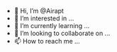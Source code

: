 - 👋 Hi, I’m @Airapt
- 👀 I’m interested in ...
- 🌱 I’m currently learning ...
- 💞️ I’m looking to collaborate on ...
- 📫 How to reach me ...

<!---
Airapt/Airapt is a ✨ special ✨ repository because its `README.md` (this file) appears on your GitHub profile.
You can click the Preview link to take a look at your changes.
--->
